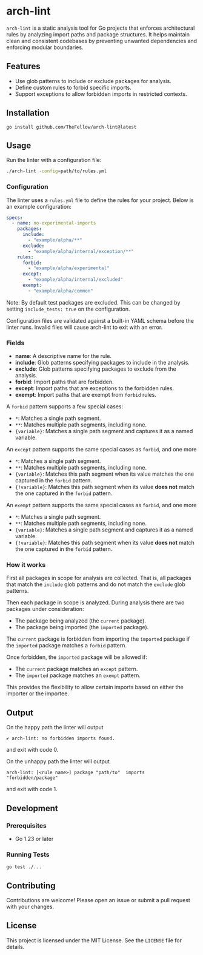 # arch-lint

`arch-lint` is a static analysis tool for Go projects that enforces architectural rules by analyzing import paths and package structures.
It helps maintain clean and consistent codebases by preventing unwanted dependencies and enforcing modular boundaries.

## Features

- Use glob patterns to include or exclude packages for analysis.
- Define custom rules to forbid specific imports.
- Support exceptions to allow forbidden imports in restricted contexts.

## Installation

```
go install github.com/TheFellow/arch-lint@latest
```

## Usage

Run the linter with a configuration file:

```bash
./arch-lint -config=path/to/rules.yml
```

### Configuration

The linter uses a `rules.yml` file to define the rules for your project.
Below is an example configuration:

```yaml
specs:
  - name: no-experimental-imports
    packages:
      include:
        - "example/alpha/**"
      exclude:
        - "example/alpha/internal/exception/**"
    rules:
      forbid:
        - "example/alpha/experimental"
      except:
        - "example/alpha/internal/excluded"
      exempt:
        - "example/alpha/common"
```

Note: By default test packages are excluded. This can be changed by setting `include_tests: true` on the configuration.

Configuration files are validated against a built-in YAML schema before the linter runs. Invalid files will cause arch-lint to exit with an error.

### Fields

- **name**: A descriptive name for the rule.
- **include**: Glob patterns specifying packages to include in the analysis.
- **exclude**: Glob patterns specifying packages to exclude from the analysis.
- **forbid**: Import paths that are forbidden.
- **except**: Import paths that are exceptions to the forbidden rules.
- **exempt**: Import paths that are exempt from `forbid` rules.

A `forbid` pattern supports a few special cases:
- `*`: Matches a single path segment.
- `**`: Matches multiple path segments, including none.
- `{variable}`: Matches a single path segment and captures it as a named variable.

An `except` pattern supports the same special cases as `forbid`, and one more
- `*`: Matches a single path segment.
- `**`: Matches multiple path segments, including none.
- `{variable}`: Matches this path segment when its value matches the one captured in the `forbid` pattern.
- `{!variable}`: Matches this path segment when its value **does not** match the one captured in the `forbid` pattern.

An `exempt` pattern supports the same special cases as `forbid`, and one more
- `*`: Matches a single path segment.
- `**`: Matches multiple path segments, including none.
- `{variable}`: Matches a single path segment and captures it as a named variable.
- `{!variable}`: Matches this path segment when its value **does not** match the one captured in the `forbid` pattern.

### How it works

First all packages in scope for analysis are collected.
That is, all packages that match the `include` glob patterns and do not match the `exclude` glob patterns.

Then each package in scope is analyzed.
During analysis there are two packages under consideration:
- The package being analyzed (the `current` package).
- The package being imported (the `imported` package).

The `current` package is forbidden from importing the `imported` package
if the `imported` package matches a `forbid` pattern.

Once forbidden, the `imported` package will be allowed if:
- The `current` package matches an `except` pattern.
- The `imported` package matches an `exempt` pattern.

This provides the flexibility to allow certain imports based on either the importer or the importee.

## Output

On the happy path the linter will output
```
✔ arch-lint: no forbidden imports found.
```
and exit with code 0.

On the unhappy path the linter will output

```
arch-lint: [<rule name>] package "path/to"  imports "forbidden/package"
```

and exit with code 1.

## Development

### Prerequisites

- Go 1.23 or later

### Running Tests

```
go test ./...
```

## Contributing

Contributions are welcome! Please open an issue or submit a pull request with your changes.

## License

This project is licensed under the MIT License. See the `LICENSE` file for details.